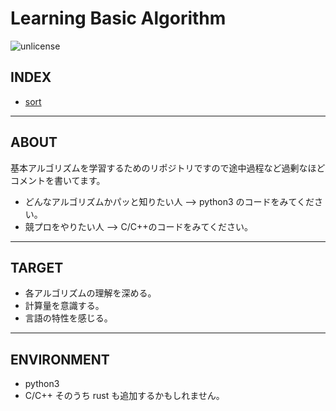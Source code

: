 # Learning Basic Algorithm

![unlicense](https://img.shields.io/github/license/RyosukeDTomita/basic_algorithm)

## INDEX

- [sort](./sort/README.md)

---

## ABOUT

基本アルゴリズムを学習するためのリポジトリですので途中過程など過剰なほどコメントを書いてます。

- どんなアルゴリズムかパッと知りたい人 --> python3 のコードをみてください。
- 競プロをやりたい人 --> C/C++のコードをみてください。

---

## TARGET

- 各アルゴリズムの理解を深める。
- 計算量を意識する。
- 言語の特性を感じる。

---

## ENVIRONMENT

- python3
- C/C++
  そのうち rust も追加するかもしれません。
